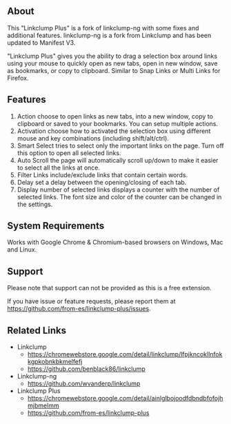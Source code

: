 ## About

This "Linkclump Plus" is a fork of linkclump-ng with some fixes and additional features. linkclump-ng is a fork from Linkclump and has been updated to Manifest V3.

"Linkclump Plus" gives you the ability to drag a selection box around links using your mouse to quickly open as new tabs, open in new window, save as bookmarks, or copy to clipboard. Similar to Snap Links or Multi Links for Firefox.

## Features

1. Action
	choose to open links as new tabs, into a new window, copy to clipboard or saved to your bookmarks. You can setup multiple actions.
2. Activation
	choose how to activated the selection box using different mouse and key combinations (including shift/alt/ctrl).
3. Smart Select
	tries to select only the important links on the page. Turn off this option to open all selected links.
4. Auto Scroll
	the page will automatically scroll up/down to make it easier to select all the links at once.
5. Filter Links
	include/exclude links that contain certain words.
6. Delay
	set a delay between the opening/closing of each tab.
7. Display number of selected links
	displays a counter with the number of selected links. The font size and color of the counter can be changed in the settings.

## System Requirements

Works with Google Chrome & Chromium-based browsers on Windows, Mac and Linux.

## Support

Please note that support can not be provided as this is a free extension.

If you have issue or feature requests, please report them at https://github.com/from-es/linkclump-plus/issues.

## Related Links

- Linkclump
	- https://chromewebstore.google.com/detail/linkclump/lfpjkncokllnfokkgpkobnkbkmelfefj
	- https://github.com/benblack86/linkclump
- Linkclump-ng
	- https://github.com/wvanderp/linkclump
- Linkclump Plus
	- https://chromewebstore.google.com/detail/ainlglbojoodfdbndbfofojhmjbmelmm
	- https://github.com/from-es/linkclump-plus